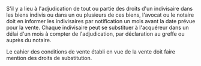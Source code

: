   
 S'il y a lieu à l'adjudication de tout ou partie des droits d'un indivisaire dans les biens indivis ou dans un ou plusieurs de ces biens, l'avocat ou le notaire doit en informer les indivisaires par notification un mois avant la date prévue pour la vente. Chaque indivisaire peut se substituer à l'acquéreur dans un délai d'un mois à compter de l'adjudication, par déclaration au greffe ou auprès du notaire.  

  
 Le cahier des conditions de vente établi en vue de la vente doit faire mention des droits de substitution.  
